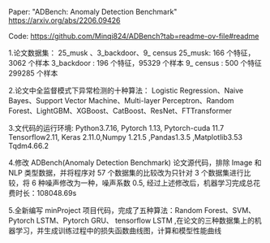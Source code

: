 Paper: "ADBench: Anomaly Detection Benchmark" https://arxiv.org/abs/2206.09426

Code: https://github.com/Minqi824/ADBench?tab=readme-ov-file#readme

1.论文数据集： 25_musk 、3_backdoor、9_ census
   25_musk: 166 个特征，3062 个样本
   3_backdoor : 196 个特征，95329 个样本
   9_ census : 500 个特征 299285 个样本

2.论文中全监督模式下异常检测的十种算法：
Logistic Regression、Naive Bayes、Support Vector Machine、Multi-layer Perceptron、Random Forest、LightGBM、XGBoost、CatBoost、ResNet、FTTransformer

3.文代码的运行环境:
   Python3.7.16, Pytorch 1.13, Pytorch-cuda 11.7  Tensorflow2.11, Keras 2.11.0,Numpy 1.21.5 ,Pandas1.3.5 ,Matplotlib3.53 Tqdm4.66.2
   
4.修改 ADBench(Anomaly Detection Benchmark) 论文源代码，排除 Image 和NLP 类型数据，并将程序对 57 个数据集的比较改为只针对 3 个数据集进行比较，将 6 种噪声修改为一种，噪声系数 0.5, 经过上述修改后，机器学习完成总花费时长：108048.69s

5.全新编写 minProject 项目代码，完成了五种算法：Random Forest、SVM、Pytorch LSTM、Pytorch GRU、 tensorflow LSTM ,在论文的三种数据集上的机器学习，并生成训练过程中的损失函数曲线图，计算和模型性能曲线

